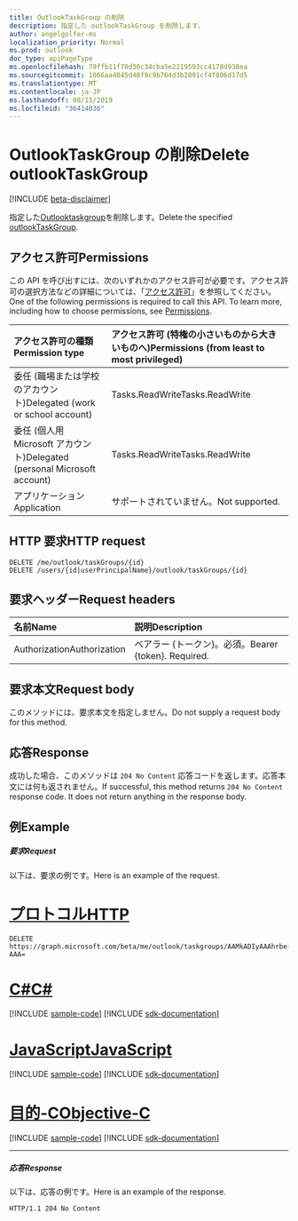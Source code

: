 ```yaml
---
title: OutlookTaskGroup の削除
description: 指定した outlookTaskGroup を削除します。
author: angelgolfer-ms
localization_priority: Normal
ms.prod: outlook
doc_type: apiPageType
ms.openlocfilehash: 79ffb11f70d30c34cba5e2219593cc4178d938ea
ms.sourcegitcommit: 1066aa4045d48f9c9b764d3b2891cf4f806d17d5
ms.translationtype: MT
ms.contentlocale: ja-JP
ms.lasthandoff: 08/15/2019
ms.locfileid: "36414036"
---
```

# <a name="delete-outlooktaskgroup"></a><span data-ttu-id="c0938-103">OutlookTaskGroup の削除</span><span class="sxs-lookup"><span data-stu-id="c0938-103">Delete outlookTaskGroup</span></span>

[!INCLUDE [beta-disclaimer](../../includes/beta-disclaimer.md)]

<span data-ttu-id="c0938-104">指定した[Outlooktaskgroup](../resources/outlooktaskgroup.md)を削除します。</span><span class="sxs-lookup"><span data-stu-id="c0938-104">Delete the specified [outlookTaskGroup](../resources/outlooktaskgroup.md).</span></span>
## <a name="permissions"></a><span data-ttu-id="c0938-105">アクセス許可</span><span class="sxs-lookup"><span data-stu-id="c0938-105">Permissions</span></span>
<span data-ttu-id="c0938-p101">この API を呼び出すには、次のいずれかのアクセス許可が必要です。アクセス許可の選択方法などの詳細については、「[アクセス許可](/graph/permissions-reference)」を参照してください。</span><span class="sxs-lookup"><span data-stu-id="c0938-p101">One of the following permissions is required to call this API. To learn more, including how to choose permissions, see [Permissions](/graph/permissions-reference).</span></span>

|<span data-ttu-id="c0938-108">アクセス許可の種類</span><span class="sxs-lookup"><span data-stu-id="c0938-108">Permission type</span></span>      | <span data-ttu-id="c0938-109">アクセス許可 (特権の小さいものから大きいものへ)</span><span class="sxs-lookup"><span data-stu-id="c0938-109">Permissions (from least to most privileged)</span></span>              |
|:--------------------|:---------------------------------------------------------|
|<span data-ttu-id="c0938-110">委任 (職場または学校のアカウント)</span><span class="sxs-lookup"><span data-stu-id="c0938-110">Delegated (work or school account)</span></span> | <span data-ttu-id="c0938-111">Tasks.ReadWrite</span><span class="sxs-lookup"><span data-stu-id="c0938-111">Tasks.ReadWrite</span></span>    |
|<span data-ttu-id="c0938-112">委任 (個人用 Microsoft アカウント)</span><span class="sxs-lookup"><span data-stu-id="c0938-112">Delegated (personal Microsoft account)</span></span> | <span data-ttu-id="c0938-113">Tasks.ReadWrite</span><span class="sxs-lookup"><span data-stu-id="c0938-113">Tasks.ReadWrite</span></span>    |
|<span data-ttu-id="c0938-114">アプリケーション</span><span class="sxs-lookup"><span data-stu-id="c0938-114">Application</span></span> | <span data-ttu-id="c0938-115">サポートされていません。</span><span class="sxs-lookup"><span data-stu-id="c0938-115">Not supported.</span></span> |

## <a name="http-request"></a><span data-ttu-id="c0938-116">HTTP 要求</span><span class="sxs-lookup"><span data-stu-id="c0938-116">HTTP request</span></span>
<!-- { "blockType": "ignored" } -->
```http
DELETE /me/outlook/taskGroups/{id}
DELETE /users/{id|userPrincipalName}/outlook/taskGroups/{id}
```
## <a name="request-headers"></a><span data-ttu-id="c0938-117">要求ヘッダー</span><span class="sxs-lookup"><span data-stu-id="c0938-117">Request headers</span></span>
| <span data-ttu-id="c0938-118">名前</span><span class="sxs-lookup"><span data-stu-id="c0938-118">Name</span></span>       | <span data-ttu-id="c0938-119">説明</span><span class="sxs-lookup"><span data-stu-id="c0938-119">Description</span></span>|
|:---------------|:----------|
| <span data-ttu-id="c0938-120">Authorization</span><span class="sxs-lookup"><span data-stu-id="c0938-120">Authorization</span></span>  | <span data-ttu-id="c0938-p102">ベアラー {トークン}。必須。</span><span class="sxs-lookup"><span data-stu-id="c0938-p102">Bearer {token}. Required.</span></span> |

## <a name="request-body"></a><span data-ttu-id="c0938-123">要求本文</span><span class="sxs-lookup"><span data-stu-id="c0938-123">Request body</span></span>
<span data-ttu-id="c0938-124">このメソッドには、要求本文を指定しません。</span><span class="sxs-lookup"><span data-stu-id="c0938-124">Do not supply a request body for this method.</span></span>

## <a name="response"></a><span data-ttu-id="c0938-125">応答</span><span class="sxs-lookup"><span data-stu-id="c0938-125">Response</span></span>

<span data-ttu-id="c0938-p103">成功した場合、このメソッドは `204 No Content` 応答コードを返します。応答本文には何も返されません。</span><span class="sxs-lookup"><span data-stu-id="c0938-p103">If successful, this method returns `204 No Content` response code. It does not return anything in the response body.</span></span>

## <a name="example"></a><span data-ttu-id="c0938-128">例</span><span class="sxs-lookup"><span data-stu-id="c0938-128">Example</span></span>
##### <a name="request"></a><span data-ttu-id="c0938-129">要求</span><span class="sxs-lookup"><span data-stu-id="c0938-129">Request</span></span>
<span data-ttu-id="c0938-130">以下は、要求の例です。</span><span class="sxs-lookup"><span data-stu-id="c0938-130">Here is an example of the request.</span></span>

# <a name="httptabhttp"></a>[<span data-ttu-id="c0938-131">プロトコル</span><span class="sxs-lookup"><span data-stu-id="c0938-131">HTTP</span></span>](#tab/http)
<!-- {
  "blockType": "request",
  "name": "delete_outlooktaskgroup"
}-->
```http
DELETE https://graph.microsoft.com/beta/me/outlook/taskgroups/AAMkADIyAAAhrbe-AAA=
```
# <a name="ctabcsharp"></a>[<span data-ttu-id="c0938-132">C#</span><span class="sxs-lookup"><span data-stu-id="c0938-132">C#</span></span>](#tab/csharp)
[!INCLUDE [sample-code](../includes/snippets/csharp/delete-outlooktaskgroup-csharp-snippets.md)]
[!INCLUDE [sdk-documentation](../includes/snippets/snippets-sdk-documentation-link.md)]

# <a name="javascripttabjavascript"></a>[<span data-ttu-id="c0938-133">JavaScript</span><span class="sxs-lookup"><span data-stu-id="c0938-133">JavaScript</span></span>](#tab/javascript)
[!INCLUDE [sample-code](../includes/snippets/javascript/delete-outlooktaskgroup-javascript-snippets.md)]
[!INCLUDE [sdk-documentation](../includes/snippets/snippets-sdk-documentation-link.md)]

# <a name="objective-ctabobjc"></a>[<span data-ttu-id="c0938-134">目的-C</span><span class="sxs-lookup"><span data-stu-id="c0938-134">Objective-C</span></span>](#tab/objc)
[!INCLUDE [sample-code](../includes/snippets/objc/delete-outlooktaskgroup-objc-snippets.md)]
[!INCLUDE [sdk-documentation](../includes/snippets/snippets-sdk-documentation-link.md)]

---

##### <a name="response"></a><span data-ttu-id="c0938-135">応答</span><span class="sxs-lookup"><span data-stu-id="c0938-135">Response</span></span>
<span data-ttu-id="c0938-136">以下は、応答の例です。</span><span class="sxs-lookup"><span data-stu-id="c0938-136">Here is an example of the response.</span></span>
<!-- {
  "blockType": "response",
  "truncated": true
} -->
```http
HTTP/1.1 204 No Content
```

<!-- uuid: 8fcb5dbc-d5aa-4681-8e31-b001d5168d79
2015-10-25 14:57:30 UTC -->
<!--
{
  "type": "#page.annotation",
  "description": "Delete outlookTaskGroup",
  "keywords": "",
  "section": "documentation",
  "tocPath": "",
  "suppressions": [
  ]
}
-->
